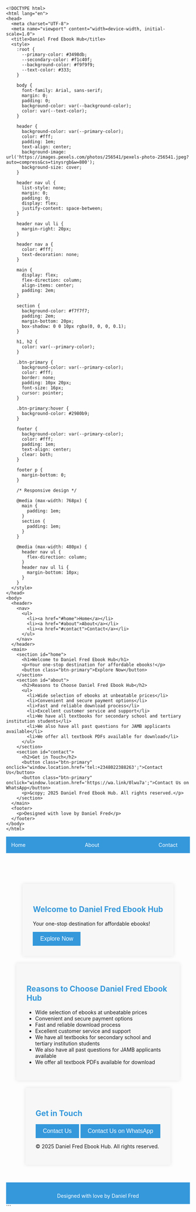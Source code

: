 ```
<!DOCTYPE html>
<html lang="en">
<head>
  <meta charset="UTF-8">
  <meta name="viewport" content="width=device-width, initial-scale=1.0">
  <title>Daniel Fred Ebook Hub</title>
  <style>
    :root {
      --primary-color: #3498db;
      --secondary-color: #f1c40f;
      --background-color: #f9f9f9;
      --text-color: #333;
    }

    body {
      font-family: Arial, sans-serif;
      margin: 0;
      padding: 0;
      background-color: var(--background-color);
      color: var(--text-color);
    }

    header {
      background-color: var(--primary-color);
      color: #fff;
      padding: 1em;
      text-align: center;
      background-image: url('https://images.pexels.com/photos/256541/pexels-photo-256541.jpeg?auto=compress&cs=tinysrgb&w=800');
      background-size: cover;
    }

    header nav ul {
      list-style: none;
      margin: 0;
      padding: 0;
      display: flex;
      justify-content: space-between;
    }

    header nav ul li {
      margin-right: 20px;
    }

    header nav a {
      color: #fff;
      text-decoration: none;
    }

    main {
      display: flex;
      flex-direction: column;
      align-items: center;
      padding: 2em;
    }

    section {
      background-color: #f7f7f7;
      padding: 2em;
      margin-bottom: 20px;
      box-shadow: 0 0 10px rgba(0, 0, 0, 0.1);
    }

    h1, h2 {
      color: var(--primary-color);
    }

    .btn-primary {
      background-color: var(--primary-color);
      color: #fff;
      border: none;
      padding: 10px 20px;
      font-size: 16px;
      cursor: pointer;
    }

    .btn-primary:hover {
      background-color: #2980b9;
    }

    footer {
      background-color: var(--primary-color);
      color: #fff;
      padding: 1em;
      text-align: center;
      clear: both;
    }

    footer p {
      margin-bottom: 0;
    }

    /* Responsive design */

    @media (max-width: 768px) {
      main {
        padding: 1em;
      }
      section {
        padding: 1em;
      }
    }

    @media (max-width: 480px) {
      header nav ul {
        flex-direction: column;
      }
      header nav ul li {
        margin-bottom: 10px;
      }
    }
  </style>
</head>
<body>
  <header>
    <nav>
      <ul>
        <li><a href="#home">Home</a></li>
        <li><a href="#about">About</a></li>
        <li><a href="#contact">Contact</a></li>
      </ul>
    </nav>
  </header>
  <main>
    <section id="home">
      <h1>Welcome to Daniel Fred Ebook Hub</h1>
      <p>Your one-stop destination for affordable ebooks!</p>
      <button class="btn-primary">Explore Now</button>
    </section>
    <section id="about">
      <h2>Reasons to Choose Daniel Fred Ebook Hub</h2>
      <ul>
        <li>Wide selection of ebooks at unbeatable prices</li>
        <li>Convenient and secure payment options</li>
        <li>Fast and reliable download process</li>
        <li>Excellent customer service and support</li>
        <li>We have all textbooks for secondary school and tertiary institution students</li>
        <li>We also have all past questions for JAMB applicants available</li>
        <li>We offer all textbook PDFs available for download</li>
      </ul>
    </section>
    <section id="contact">
      <h2>Get in Touch</h2>
      <button class="btn-primary" onclick="window.location.href='tel:+2348022388263';">Contact Us</button>
      <button class="btn-primary" onclick="window.location.href='https://wa.link/0lwu7a';">Contact Us on WhatsApp</button>
      <p>&copy; 2025 Daniel Fred Ebook Hub. All rights reserved.</p>
    </section>
  </main>
  <footer>
    <p>Designed with love by Daniel Fred</p>
  </footer>
</body>
</html>
``````
<!DOCTYPE html>
<html lang="en">
<head>
  <meta charset="UTF-8">
  <meta name="viewport" content="width=device-width, initial-scale=1.0">
  <title>Daniel Fred Ebook Hub</title>
  <style>
    :root {
      --primary-color: #3498db;
      --secondary-color: #f1c40f;
      --background-color: #f9f9f9;
      --text-color: #333;
    }

    body {
      font-family: Arial, sans-serif;
      margin: 0;
      padding: 0;
      background-color: var(--background-color);
      color: var(--text-color);
    }

    header {
      background-color: var(--primary-color);
      color: #fff;
      padding: 1em;
      text-align: center;
      background-image: url('https://images.pexels.com/photos/256541/pexels-photo-256541.jpeg?auto=compress&cs=tinysrgb&w=800');
      background-size: cover;
    }

    header nav ul {
      list-style: none;
      margin: 0;
      padding: 0;
      display: flex;
      justify-content: space-between;
    }

    header nav ul li {
      margin-right: 20px;
    }

    header nav a {
      color: #fff;
      text-decoration: none;
    }

    main {
      display: flex;
      flex-direction: column;
      align-items: center;
      padding: 2em;
    }

    section {
      background-color: #f7f7f7;
      padding: 2em;
      margin-bottom: 20px;
      box-shadow: 0 0 10px rgba(0, 0, 0, 0.1);
    }

    h1, h2 {
      color: var(--primary-color);
    }

    .btn-primary {
      background-color: var(--primary-color);
      color: #fff;
      border: none;
      padding: 10px 20px;
      font-size: 16px;
      cursor: pointer;
    }

    .btn-primary:hover {
      background-color: #2980b9;
    }

    footer {
      background-color: var(--primary-color);
      color: #fff;
      padding: 1em;
      text-align: center;
      clear: both;
    }

    footer p {
      margin-bottom: 0;
    }

    /* Responsive design */

    @media (max-width: 768px) {
      main {
        padding: 1em;
      }
      section {
        padding: 1em;
      }
    }

    @media (max-width: 480px) {
      header nav ul {
        flex-direction: column;
      }
      header nav ul li {
        margin-bottom: 10px;
      }
    }
  </style>
</head>
<body>
  <header>
    <nav>
      <ul>
        <li><a href="#home">Home</a></li>
        <li><a href="#about">About</a></li>
        <li><a href="#contact">Contact</a></li>
      </ul>
    </nav>
  </header>
  <main>
    <section id="home">
      <h1>Welcome to Daniel Fred Ebook Hub</h1>
      <p>Your one-stop destination for affordable ebooks!</p>
      <button class="btn-primary">Explore Now</button>
    </section>
    <section id="about">
      <h2>Reasons to Choose Daniel Fred Ebook Hub</h2>
      <ul>
        <li>Wide selection of ebooks at unbeatable prices</li>
        <li>Convenient and secure payment options</li>
        <li>Fast and reliable download process</li>
        <li>Excellent customer service and support</li>
        <li>We have all textbooks for secondary school and tertiary institution students</li>
        <li>We also have all past questions for JAMB applicants available</li>
        <li>We offer all textbook PDFs available for download</li>
      </ul>
    </section>
    <section id="contact">
      <h2>Get in Touch</h2>
      <button class="btn-primary" onclick="window.location.href='tel:+2348022388263';">Contact Us</button>
      <button class="btn-primary" onclick="window.location.href='https://wa.link/0lwu7a';">Contact Us on WhatsApp</button>
      <p>&copy; 2025 Daniel Fred Ebook Hub. All rights reserved.</p>
    </section>
  </main>
  <footer>
    <p>Designed with love by Daniel Fred</p>
  </footer>
</body>
</html>
```
